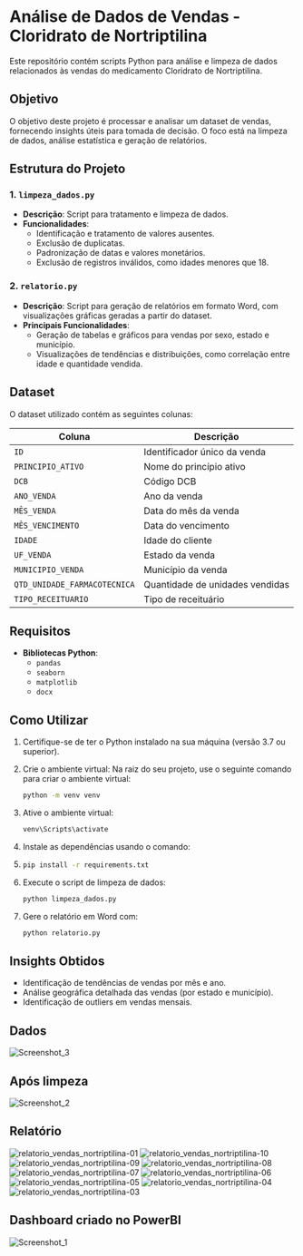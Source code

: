 
# Análise de Dados de Vendas - Cloridrato de Nortriptilina

Este repositório contém scripts Python para análise e limpeza de dados relacionados às vendas do medicamento Cloridrato de Nortriptilina.

## Objetivo

O objetivo deste projeto é processar e analisar um dataset de vendas, fornecendo insights úteis para tomada de decisão. O foco está na limpeza de dados, análise estatística e geração de relatórios.

## Estrutura do Projeto

### 1. `limpeza_dados.py`

- **Descrição**: Script para tratamento e limpeza de dados.
- **Funcionalidades**:
  - Identificação e tratamento de valores ausentes.
  - Exclusão de duplicatas.
  - Padronização de datas e valores monetários.
  - Exclusão de registros inválidos, como idades menores que 18.

### 2. `relatorio.py`

- **Descrição**: Script para geração de relatórios em formato Word, com visualizações gráficas geradas a partir do dataset.
- **Principais Funcionalidades**:
  - Geração de tabelas e gráficos para vendas por sexo, estado e município.
  - Visualizações de tendências e distribuições, como correlação entre idade e quantidade vendida.

## Dataset

O dataset utilizado contém as seguintes colunas:

| Coluna                     | Descrição                          |
|----------------------------|------------------------------------|
| `ID`                       | Identificador único da venda       |
| `PRINCIPIO_ATIVO`          | Nome do princípio ativo            |
| `DCB`                      | Código DCB                        |
| `ANO_VENDA`                | Ano da venda                      |
| `MÊS_VENDA`                | Data do mês da venda              |
| `MÊS_VENCIMENTO`           | Data do vencimento                |
| `IDADE`                    | Idade do cliente                  |
| `UF_VENDA`                 | Estado da venda                   |
| `MUNICIPIO_VENDA`          | Município da venda                |
| `QTD_UNIDADE_FARMACOTECNICA` | Quantidade de unidades vendidas   |
| `TIPO_RECEITUARIO`         | Tipo de receituário               |

## Requisitos

- **Bibliotecas Python**:
  - `pandas`
  - `seaborn`
  - `matplotlib`
  - `docx`

## Como Utilizar

1. Certifique-se de ter o Python instalado na sua máquina (versão 3.7 ou superior).
2. Crie o ambiente virtual: Na raiz do seu projeto, use o seguinte comando para criar o ambiente virtual: 

   ```bash   
   python -m venv venv
   ```
3. Ative o ambiente virtual:                                                                                                
   ```bash   
   venv\Scripts\activate
   ```
4. Instale as dependências usando o comando:
5. 
   ```bash
   pip install -r requirements.txt
   ```
6. Execute o script de limpeza de dados:
   ```bash
   python limpeza_dados.py
   ```
7. Gere o relatório em Word com:
   ```bash
   python relatorio.py
   ```

## Insights Obtidos

- Identificação de tendências de vendas por mês e ano.
- Análise geográfica detalhada das vendas (por estado e município).
- Identificação de outliers em vendas mensais.

## Dados
![Screenshot_3](https://github.com/user-attachments/assets/8233f5a4-bd6c-44b2-b15a-4bfa0ebdae49)


## Após limpeza
![Screenshot_2](https://github.com/user-attachments/assets/07715a86-b79d-45c1-8dd2-4598d507d5f4)


## Relatório
![relatorio_vendas_nortriptilina-01](https://github.com/user-attachments/assets/2d543643-d931-4801-ae89-b5a41226d509)
![relatorio_vendas_nortriptilina-10](https://github.com/user-attachments/assets/fb350606-e67e-45bf-980e-01b5c57dd1cc)
![relatorio_vendas_nortriptilina-09](https://github.com/user-attachments/assets/dca826d0-3c5e-4822-8b72-54e1a5dc9c83)
![relatorio_vendas_nortriptilina-08](https://github.com/user-attachments/assets/3ecfd0d3-c716-42f9-96f3-e5a897cfa768)
![relatorio_vendas_nortriptilina-07](https://github.com/user-attachments/assets/3c2d7df4-fd71-495a-91cf-63435e6e62be)
![relatorio_vendas_nortriptilina-06](https://github.com/user-attachments/assets/06129051-5c7b-4491-a795-858d28782d8a)
![relatorio_vendas_nortriptilina-05](https://github.com/user-attachments/assets/78986b48-ae61-4381-bf85-6b01d0c665b8)
![relatorio_vendas_nortriptilina-04](https://github.com/user-attachments/assets/698d497d-ff7d-46d2-80dd-f8e4c2c8129f)
![relatorio_vendas_nortriptilina-03](https://github.com/user-attachments/assets/8061ccdf-ecea-4d4b-b169-636cde321520)

## Dashboard criado no PowerBI
![Screenshot_1](https://github.com/user-attachments/assets/04971763-d331-4007-8cc1-c1bd27db1c16)





